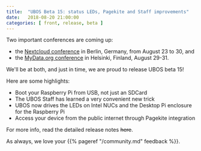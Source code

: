 ```yaml
---
title:  "UBOS Beta 15: status LEDs, Pagekite and Staff improvements"
date:   2018-08-20 21:00:00
categories: [ front, release, beta ]
---
```


Two important conferences are coming up:

* the [Nextcloud conference](https://nextcloud.com/conf/) in Berlin,
  Germany, from August 23 to 30, and
* the [MyData.org conference](https://mydata2018.org/) in Helsinki,
  Finland, August 29-31.

We'll be at both, and just in time, we are proud to release UBOS beta 15!

Here are some highlights:

* Boot your Raspberry Pi from USB, not just an SDCard
* The UBOS Staff has learned a very convenient new trick
* UBOS now drives the LEDs on Intel NUCs and the Desktop Pi enclosure for the Raspberry Pi
* Access your device from the public internet through Pagekite integration

For more info, read the detailed release notes ~~here~~.

As always, we love your {{% pageref "/community.md" feedback %}}.

